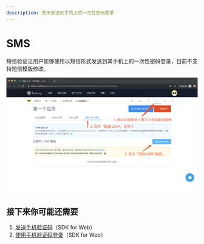 ```yaml
---
description: 使用发送到手机上的一次性密码登录
---
```


# SMS

短信验证让用户能够使用以短信形式发送到其手机上的一次性密码登录，目前不支持短信模版修改。

![](../.gitbook/assets/image%20%28122%29.png)

## 接下来你可能还需要

1. [发送手机验证码](https://learn.authing.cn/authing/sdk/authing-sdk-for-web#fa-song-shou-ji-yan-zheng-ma)（SDK for Web）
2. [使用手机验证码登录](https://learn.authing.cn/authing/sdk/authing-sdk-for-web#shi-yong-shou-ji-yan-zheng-ma-deng-lu)（SDK for Web）

